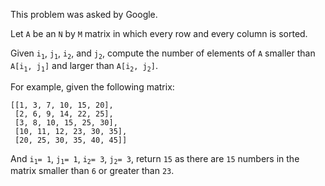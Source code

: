 This problem was asked by Google.

Let `A` be an `N` by `M` matrix in which every row and every column is sorted.

Given `i`<sub>`1`</sub>, `j`<sub>`1`</sub>, `i`<sub>`2`</sub>, and `j`<sub>`2`</sub>, compute the number of elements of `A` smaller than `A[i`<sub>`1`</sub>`, j`<sub>`1`</sub>`]` and larger than `A[i`<sub>`2`</sub>`, j`<sub>`2`</sub>`]`.

For example, given the following matrix:

```
[[1, 3, 7, 10, 15, 20],
 [2, 6, 9, 14, 22, 25],
 [3, 8, 10, 15, 25, 30],
 [10, 11, 12, 23, 30, 35],
 [20, 25, 30, 35, 40, 45]]
```

And `i`<sub>`1`</sub>`= 1`, `j`<sub>`1`</sub>`= 1`, `i`<sub>`2`</sub>`= 3`, `j`<sub>`2`</sub>`= 3`, return `15` as there are `15` numbers in the matrix smaller than `6` or greater than `23`.
